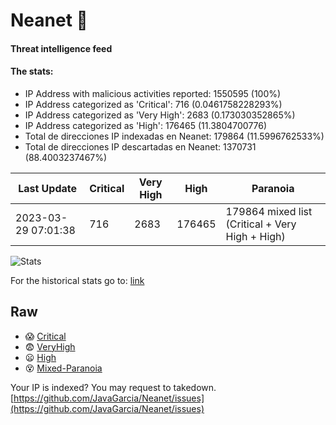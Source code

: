 # Neanet :hocho:
#### Threat intelligence feed
#### The stats:

- IP Address with malicious activities reported: 1550595 (100%)
- IP Address categorized as 'Critical':  716 (0.0461758228293%)
- IP Address categorized as 'Very High':  2683 (0.173030352865%)
- IP Address categorized as 'High':  176465 (11.3804700776)
- Total de direcciones IP indexadas en Neanet:  179864 (11.5996762533%)
- Total de direcciones IP descartadas en Neanet:  1370731 (88.4003237467%)

| Last Update | Critical | Very High | High | Paranoia |
| --- | --- | --- | --- | --- |
| 2023-03-29 07:01:38 | 716 | 2683 | 176465 | 179864 mixed list (Critical + Very High + High)|

![Stats](https://docs.google.com/spreadsheets/d/e/2PACX-1vSnaNMIXVabIpDJjufMlzH7poXnshF3mgd8Is1g9ytUEzVsP5my4Trn8f-xkoLLQ38xpL3HtmUexLo6/pubchart?oid=501124687&format=image)

For the historical stats go to: [link](/stats.csv)
## Raw
- :scream: [Critical](https://raw.githubusercontent.com/JavaGarcia/Neanet/master/blacklists/neanet_critical.txt)
- :fearful: [VeryHigh](https://raw.githubusercontent.com/JavaGarcia/Neanet/master/blacklists/neanet_veryHigh.txtt)
- :frowning: [High](https://raw.githubusercontent.com/JavaGarcia/Neanet/master/blacklists/neanet_high.txt)
- :dizzy_face: [Mixed-Paranoia](https://raw.githubusercontent.com/JavaGarcia/Neanet/master/blacklists/neanet_all.txt)


Your IP is indexed? You may request to takedown. [https://github.com/JavaGarcia/Neanet/issues](https://github.com/JavaGarcia/Neanet/issues)


























































































































































































































































































































































































































































































































































































































































































































































































































































































































































































































































































































































































































































































































































































































































































































































































































































































































































































































































































































































































































































































































































































































































































































































































































































































































































































































































































































































































































































































































































































































































































































































































































































































































































































































































































































































































































































































































































































































































































































































































































































































































































































































































































































































































































































































































































































































































































































































































































































































































































































































































































































































































































































































































































































































































































































































































































































































































































































































































































































































































































































































































































































































































































































































































































































































































































































































































































































































































































































































































































































































































































































































































































































































































































































































































































































































































































































































































































































































































































































































































































































































































































































































































































































































































































































































































































































































































































































































































































































































































































































































































































































































































































































































































































































































































































































































































































































































































































































































































































































































































































































































































































































































































































































































































































